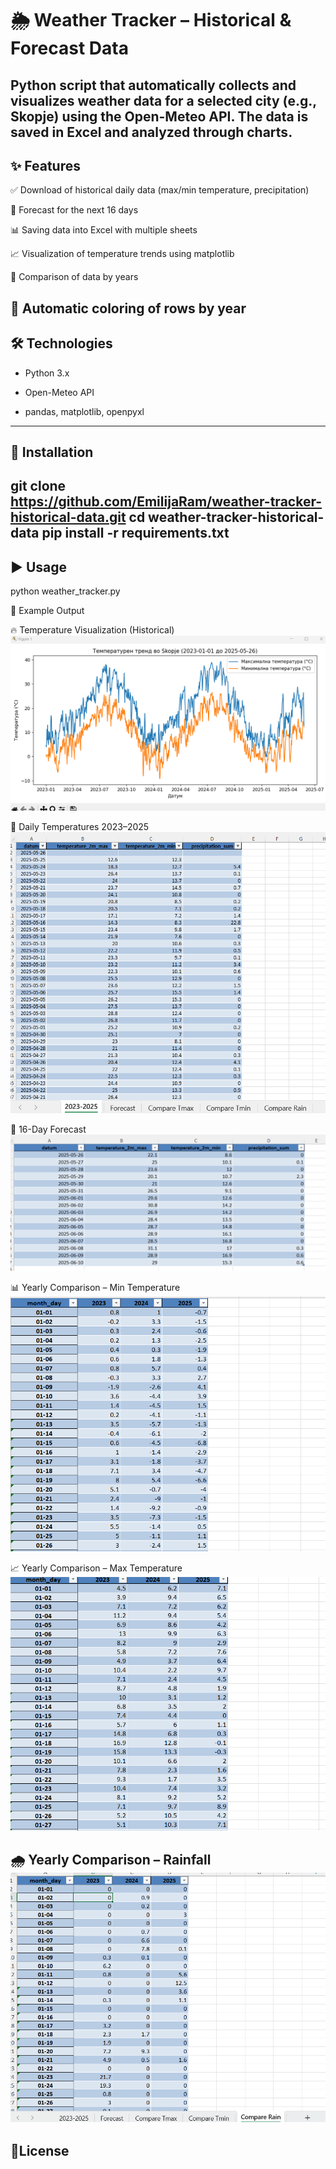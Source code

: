 # 🌦️ Weather Tracker – Historical & Forecast Data

Python script that automatically collects and visualizes weather data for a selected city (e.g., Skopje) using the Open-Meteo API. The data is saved in Excel and analyzed through charts.
--------------

## ✨ Features
✅ Download of historical daily data (max/min temperature, precipitation)

🔮 Forecast for the next 16 days

📊 Saving data into Excel with multiple sheets

📈 Visualization of temperature trends using matplotlib

📅 Comparison of data by years

🎨 Automatic coloring of rows by year
----------------


## 🛠️ Technologies

- Python 3.x

- Open-Meteo API

- pandas, matplotlib, openpyxl
----------------    

## 🚀 Installation

git clone https://github.com/EmilijaRam/weather-tracker-historical-data.git
cd weather-tracker-historical-data
pip install -r requirements.txt
----------------

## ▶️ Usage

python weather_tracker.py

📸 Example Output

🔥 Temperature Visualization (Historical)
![Temperature visualization](https://github.com/EmilijaRam/weather-tracker-historical-data/blob/main/Graficki%20prikaz.png)

📅 Daily Temperatures 2023–2025
![Daily temperature 2023-2025](https://github.com/EmilijaRam/weather-tracker-historical-data/blob/main/DnevnaT.png)

🔮 16-Day Forecast
![Forecast](https://github.com/EmilijaRam/weather-tracker-historical-data/blob/main/Forecast.png)

📊 Yearly Comparison – Min Temperature
![CompareTmin](https://github.com/EmilijaRam/weather-tracker-historical-data/blob/main/CompareTmin.png)

📈 Yearly Comparison – Max Temperature
![CompareTmax](https://github.com/EmilijaRam/weather-tracker-historical-data/blob/main/CompareTmax.png)

🌧️ Yearly Comparison – Rainfall
![CompareRain](https://github.com/EmilijaRam/weather-tracker-historical-data/blob/main/CompareRain.png)
---------

## 📄License


